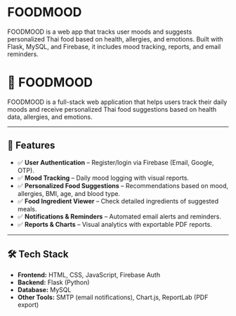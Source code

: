 # FOODMOOD
FOODMOOD is a web app that tracks user moods and suggests personalized Thai food based on health, allergies, and emotions. Built with Flask, MySQL, and Firebase, it includes mood tracking, reports, and email reminders.


# 🍲 FOODMOOD  

FOODMOOD is a full-stack web application that helps users track their daily moods and receive personalized Thai food suggestions based on health data, allergies, and emotions.  

---

## 🚀 Features  
- ✅ **User Authentication** – Register/login via Firebase (Email, Google, OTP).  
- ✅ **Mood Tracking** – Daily mood logging with visual reports.  
- ✅ **Personalized Food Suggestions** – Recommendations based on mood, allergies, BMI, age, and blood type.  
- ✅ **Food Ingredient Viewer** – Check detailed ingredients of suggested meals.  
- ✅ **Notifications & Reminders** – Automated email alerts and reminders.  
- ✅ **Reports & Charts** – Visual analytics with exportable PDF reports.  

---

## 🛠️ Tech Stack  
- **Frontend:** HTML, CSS, JavaScript, Firebase Auth  
- **Backend:** Flask (Python)  
- **Database:** MySQL  
- **Other Tools:** SMTP (email notifications), Chart.js, ReportLab (PDF export)  
